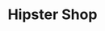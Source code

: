---
title:  "Hipster Shop"
date_string:   January 2016
external_url:  http://rails-online-shoppe.herokuapp.com
github_url:  https://github.com/stevula/rails-online-shop
img_url: /assets/hipster-shop.png
technologies: Rails, Devise, RSpec, Capybara, Postgresql
description:  Logged in users can browse and add/remove items to their carts. Features a separate administrative interface for inventory management. The application has >90% test coverage with RSpec.
---